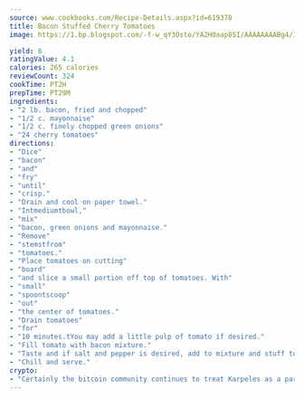 ```yaml
---
source: www.cookbooks.com/Recipe-Details.aspx?id=619378
title: Bacon Stuffed Cherry Tomatoes
image: https://1.bp.blogspot.com/-f-w_qY3Osto/YA2H0aap8SI/AAAAAAAABg4/17myAO5s9b8JksYvWDXpYkaDlcY0g6k_gCLcBGAsYHQ/s296/3.png

yield: 8
ratingValue: 4.1
calories: 265 calories
reviewCount: 324
cookTime: PT2H
prepTime: PT29M
ingredients:
- "2 lb. bacon, fried and chopped"
- "1/2 c. mayonnaise"
- "1/2 c. finely chopped green onions"
- "24 cherry tomatoes"
directions:
- "Dice"
- "bacon"
- "and"
- "fry"
- "until"
- "crisp."
- "Drain and cool on paper towel."
- "Intmediumtbowl,"
- "mix"
- "bacon, green onions and mayonnaise."
- "Remove"
- "stemstfrom"
- "tomatoes."
- "Place tomatoes on cutting"
- "board"
- "and slice a small portion off top of tomatoes. With"
- "small"
- "spoontscoop"
- "out"
- "the center of tomatoes."
- "Drain tomatoes"
- "for"
- "10 minutes.tYou may add a little pulp of tomato if desired."
- "Fill tomato with bacon mixture."
- "Taste and if salt and pepper is desired, add to mixture and stuff tomatoes. Put in refrigerator."
- "Chill and serve."
crypto:
- "Certainly the bitcoin community continues to treat Karpeles as a pariah."
---
```

